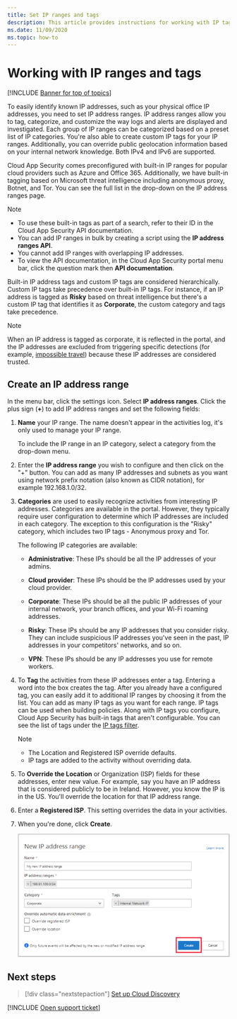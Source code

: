 ```yaml
---
title: Set IP ranges and tags 
description: This article provides instructions for working with IP tags and IP categories.
ms.date: 11/09/2020
ms.topic: how-to
---
```

# <a name="IPtagsandRanges"></a>Working with IP ranges and tags

[!INCLUDE [Banner for top of topics](includes/banner.md)]

To easily identify known IP addresses, such as your physical office IP addresses, you need to set IP address ranges. IP address ranges allow you to tag, categorize, and customize the way logs and alerts are displayed and investigated. Each group of IP ranges can be categorized based on a preset list of IP categories. You're also able to create custom IP tags for your IP ranges. Additionally, you can override public geolocation information based on your internal network knowledge. Both IPv4 and IPv6 are supported.

Cloud App Security comes preconfigured with built-in IP ranges for popular cloud providers such as Azure and Office 365. Additionally, we have built-in tagging based on Microsoft threat intelligence including anonymous proxy, Botnet, and Tor. You can see the full list in the drop-down on the IP address ranges page.

> [!NOTE]
>
> - To use these built-in tags as part of a search, refer to their ID in the Cloud App Security API documentation.
> - You can add IP ranges in bulk by creating a script using the **IP address ranges API**.
> - You cannot add IP ranges with overlapping IP addresses.
> - To view the API documentation, in the Cloud App Security portal menu bar, click the question mark then **API documentation**.

Built-in IP address tags and custom IP tags are considered hierarchically. Custom IP tags take precedence over built-in IP tags. For instance, if an IP address is tagged as **Risky** based on threat intelligence but there's a custom IP tag that identifies it as **Corporate**, the custom category and tags take precedence.

>[!NOTE]
> When an IP address is tagged as corporate, it is reflected in the portal, and the IP addresses are excluded from triggering specific detections (for example, [impossible travel](anomaly-detection-policy.md#impossible-travel)) because these IP addresses are considered trusted.

## Create an IP address range

In the menu bar, click the settings icon. Select **IP address ranges**. Click the plus sign (**+**) to add IP address ranges and set the following fields:

1. **Name** your IP range. The name doesn't appear in the activities log, it's only used to manage your IP range.

    To include the IP range in an IP category, select a category from the drop-down menu.

2. Enter the **IP address range** you wish to configure and then click on the "+" button. You can add as many IP addresses and subnets as you want using network prefix notation (also known as CIDR notation), for example 192.168.1.0/32.

3. **Categories** are used to easily recognize activities from interesting IP addresses. Categories are available in the portal. However, they typically require user configuration to determine which IP addresses are included in each category. The exception to this configuration is the "Risky" category, which includes two IP tags - Anonymous proxy and Tor.

    The following IP categories are available:

    - **Administrative**: These IPs should be all the IP addresses of your admins.

    - **Cloud provider**: These IPs should be the IP addresses used by your cloud provider.

    - **Corporate**: These IPs should be all the public IP addresses of your internal network, your branch offices, and your Wi-Fi roaming addresses.

    - **Risky**: These IPs should be any IP addresses that you consider risky. They can include suspicious IP addresses you've seen in the past, IP addresses in your competitors' networks, and so on.

    - **VPN**: These IPs should be any IP addresses you use for remote workers.

4. To **Tag** the activities from these IP addresses enter a tag. Entering a word into the box creates the tag. After you already have a configured tag, you can easily add it to additional IP ranges by choosing it from the list. You can add as many IP tags as you want for each range. IP tags can be used when building policies.  Along with IP tags you configure, Cloud App Security has built-in tags that aren't configurable. You can see the list of tags under the [IP tags filter](activity-filters.md).
    > [!NOTE]
    > - The Location and Registered ISP override defaults.
    > - IP tags are added to the activity without overriding data.

5. To **Override the Location** or Organization (ISP) fields for these addresses, enter new value. For example, say you have an IP address that is considered publicly to be in Ireland. However, you know the IP is in the US. You'll override the location for that IP address range.

6. Enter a **Registered ISP**. This setting overrides the data in your activities.

7. When you're done, click **Create**.

    ![newipaddress range](media/newipaddress-range.png "newipaddress range")

## Next steps

> [!div class="nextstepaction"]
> [Set up Cloud Discovery](set-up-cloud-discovery.md)

[!INCLUDE [Open support ticket](includes/support.md)]
